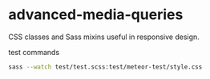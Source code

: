 # advanced-media-queries
CSS classes and Sass mixins useful in responsive design.

test commands
```sh
sass --watch test/test.scss:test/meteor-test/style.css
```